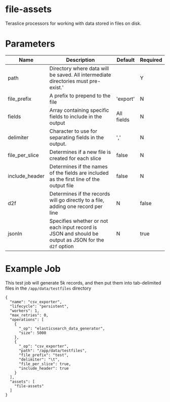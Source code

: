 # file-assets
Teraslice processors for working with data stored in files on disk.

# Parameters

| Name | Description | Default | Required |
| ---- | ----------- | ------- | -------- |
| path | Directory where data will be saved. All intermediate directories must pre-exist.' | | Y |
| file_prefix | A prefix to prepend to the file | 'export' | N |
| fields | Array containing specific fields to include in the output | All fields | N |
| delimiter | Character to use for separating fields in the output. | ',' | N |
| file_per_slice | Determines if a new file is created for each slice | false | N |
| include_header | Determines if the names of the fields are included as the first line of the output file | false | N |  
| d2f | Determines if the records will go directly to a file, adding one record per line | N | false |
| jsonIn | Specifies whether or not each input record is JSON and should be output as JSON for the `d2f` option | N | true |

# Example Job  

This test job will generate 5k records, and then put them into tab-delimited files in the
`/app/data/testfiles` directory

```
{
  "name": "csv_exporter",
  "lifecycle": "persistent",
  "workers": 1,
  "max_retries": 0,
  "operations": [
    {
      "_op": "elasticsearch_data_generator",
      "size": 5000
    },
    {
      "_op": "csv_exporter",
      "path": "/app/data/testfiles",
      "file_prefix": "test",
      "delimiter": "\t",
      "file_per_slice": true,
      "include_header": true
    }
  ],
  "assets": [
    "file-assets"
  ]
}
```

